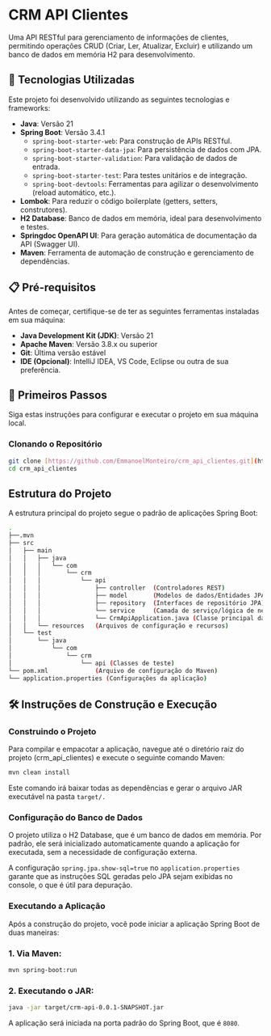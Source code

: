 # CRM API Clientes

Uma API RESTful para gerenciamento de informações de clientes, permitindo operações CRUD (Criar, Ler, Atualizar, Excluir) e utilizando um banco de dados em memória H2 para desenvolvimento.

## 🚀 Tecnologias Utilizadas

Este projeto foi desenvolvido utilizando as seguintes tecnologias e frameworks:

*   **Java**: Versão 21
*   **Spring Boot**: Versão 3.4.1
    *   `spring-boot-starter-web`: Para construção de APIs RESTful.
    *   `spring-boot-starter-data-jpa`: Para persistência de dados com JPA.
    *   `spring-boot-starter-validation`: Para validação de dados de entrada.
    *   `spring-boot-starter-test`: Para testes unitários e de integração.
    *   `spring-boot-devtools`: Ferramentas para agilizar o desenvolvimento (reload automático, etc.).
*   **Lombok**: Para reduzir o código boilerplate (getters, setters, construtores).
*   **H2 Database**: Banco de dados em memória, ideal para desenvolvimento e testes.
*   **Springdoc OpenAPI UI**: Para geração automática de documentação da API (Swagger UI).
*   **Maven**: Ferramenta de automação de construção e gerenciamento de dependências.

## 📋 Pré-requisitos

Antes de começar, certifique-se de ter as seguintes ferramentas instaladas em sua máquina:

*   **Java Development Kit (JDK)**: Versão 21
*   **Apache Maven**: Versão 3.8.x ou superior
*   **Git**: Última versão estável
*   **IDE (Opcional)**: IntelliJ IDEA, VS Code, Eclipse ou outra de sua preferência.

## 🚀 Primeiros Passos

Siga estas instruções para configurar e executar o projeto em sua máquina local.

### Clonando o Repositório

```bash
git clone [https://github.com/EmmanoelMonteiro/crm_api_clientes.git](https://github.com/EmmanoelMonteiro/crm_api_clientes.git)
cd crm_api_clientes
```

## Estrutura do Projeto
A estrutura principal do projeto segue o padrão de aplicações Spring Boot:

```bash
.
├──.mvn
├── src
│   ├── main
│   │   ├── java
│   │   │   └── com
│   │   │       └── crm
│   │   │           └── api
│   │   │               ├── controller  (Controladores REST)
│   │   │               ├── model       (Modelos de dados/Entidades JPA)
│   │   │               ├── repository  (Interfaces de repositório JPA)
│   │   │               └── service     (Camada de serviço/lógica de negócio)
│   │   │               └── CrmApiApplication.java (Classe principal da aplicação)
│   │   └── resources   (Arquivos de configuração e recursos)
│   └── test
│       └── java
│           └── com
│               └── crm
│                   └── api (Classes de teste)
└── pom.xml             (Arquivo de configuração do Maven)
└── application.properties (Configurações da aplicação)
```

## 🛠️ Instruções de Construção e Execução
### Construindo o Projeto
Para compilar e empacotar a aplicação, navegue até o diretório raiz do projeto (crm_api_clientes) e execute o seguinte comando Maven:
```bash
mvn clean install
```
Este comando irá baixar todas as dependências e gerar o arquivo JAR executável na pasta `target/.`

### Configuração do Banco de Dados
O projeto utiliza o H2 Database, que é um banco de dados em memória. Por padrão, ele será inicializado automaticamente quando a aplicação for executada, sem a necessidade de configuração externa.

A configuração `spring.jpa.show-sql=true` no `application.properties` garante que as instruções SQL geradas pelo JPA sejam exibidas no console, o que é útil para depuração.

### Executando a Aplicação
Após a construção do projeto, você pode iniciar a aplicação Spring Boot de duas maneiras:

### 1. Via Maven:
```bash
mvn spring-boot:run
```

### 2. Executando o JAR:
```bash
java -jar target/crm-api-0.0.1-SNAPSHOT.jar
```

A aplicação será iniciada na porta padrão do Spring Boot, que é `8080`.
